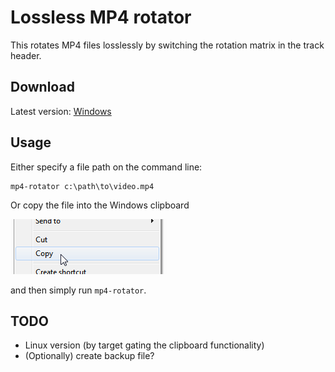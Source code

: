 # Lossless MP4 rotator

This rotates MP4 files losslessly by switching the rotation matrix in the track header.

## Download

Latest version: [Windows](https://gitlab.com/AndreKR/mp4-rotator/-/jobs/artifacts/master/download?job=binaries)

## Usage

Either specify a file path on the command line:
```shell
mp4-rotator c:\path\to\video.mp4
```

Or copy the file into the Windows clipboard

![](docs/copy.png)

and then simply run `mp4-rotator`.  


## TODO
* Linux version (by target gating the clipboard functionality)
* (Optionally) create backup file?